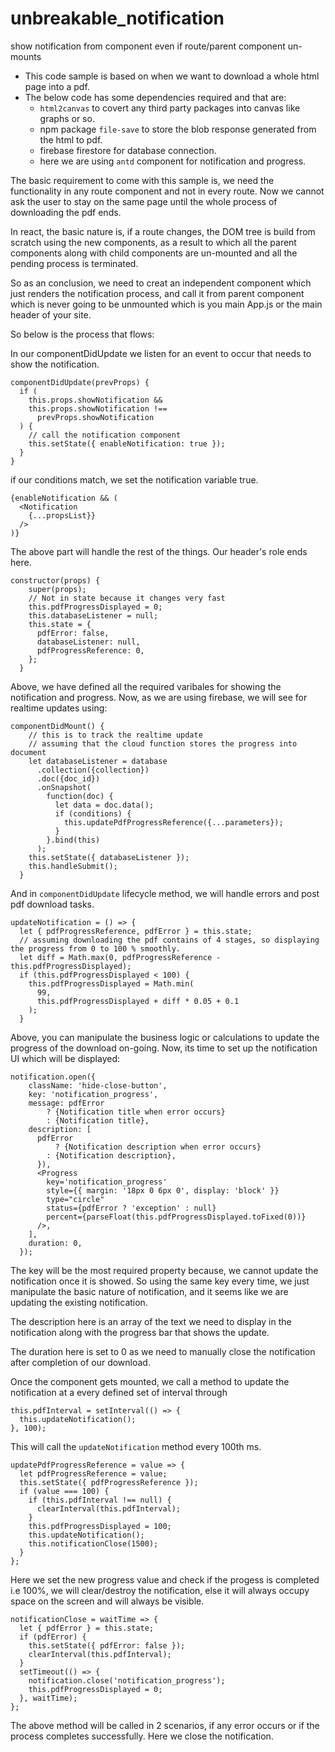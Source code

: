 # unbreakable_notification
show notification from component even if route/parent component un-mounts

- This code sample is based on when we want to download a whole html page into a pdf.
- The below code has some dependencies required and that are:
  - `html2canvas` to covert any third party packages into canvas like graphs or so.
  - npm package `file-save` to store the blob response generated from the html to pdf.
  - firebase firestore for database connection.
  - here we are using `antd` component for notification and progress.
  
The basic requirement to come with this sample is, we need the functionality in any route component and not in every route. Now we cannot ask the user to stay on the same page until the whole process of downloading the pdf ends.

In react, the basic nature is, if a route changes, the DOM tree is build from scratch using the new components, as a result to which all the parent components along with child components are un-mounted and all the pending process is terminated.

So as an conclusion, we need to creat an independent component which just renders the notification process, and call it from parent component which is never going to be unmounted which is you main App.js or the main header of your site.

So below is the process that flows:

In our componentDidUpdate we listen for an event to occur that needs to show the notification.

```
componentDidUpdate(prevProps) {
  if (
    this.props.showNotification &&
    this.props.showNotification !==
      prevProps.showNotification
  ) {
    // call the notification component
    this.setState({ enableNotification: true });
  }
}
```
if our conditions match, we set the notification variable true.
```
{enableNotification && (
  <Notification
    {...propsList}}
  />
)}
```
The above part will handle the rest of the things. Our header's role ends here.

```
constructor(props) {
    super(props);
    // Not in state because it changes very fast
    this.pdfProgressDisplayed = 0;
    this.databaseListener = null;
    this.state = {
      pdfError: false,
      databaseListener: null,
      pdfProgressReference: 0,
    };
  }
```
Above, we have defined all the required varibales for showing the notification and progress.
Now, as we are using firebase, we will see for realtime updates using:
```
componentDidMount() {
    // this is to track the realtime update
    // assuming that the cloud function stores the progress into document
    let databaseListener = database
      .collection({collection})
      .doc({doc_id})
      .onSnapshot(
        function(doc) {
          let data = doc.data();
          if (conditions) {
            this.updatePdfProgressReference({...parameters});
          }
        }.bind(this)
      );
    this.setState({ databaseListener });
    this.handleSubmit();
  }
  ```
  And in `componentDidUpdate` lifecycle method, we will handle errors and post pdf download tasks.
  ```
  updateNotification = () => {
    let { pdfProgressReference, pdfError } = this.state;
    // assuming downloading the pdf contains of 4 stages, so displaying the progress from 0 to 100 % smoothly.
    let diff = Math.max(0, pdfProgressReference - this.pdfProgressDisplayed);
    if (this.pdfProgressDisplayed < 100) {
      this.pdfProgressDisplayed = Math.min(
        99,
        this.pdfProgressDisplayed + diff * 0.05 + 0.1
      );
    }
  ```
  Above, you can manipulate the business logic or calculations to update the progress of the download on-going.
  Now, its time to set up the notification UI which will be displayed:
  ```
  notification.open({
      className: 'hide-close-button',
      key: 'notification_progress',
      message: pdfError
          ? {Notification title when error occurs}
          : {Notification title},
      description: [
        pdfError
            ? {Notification description when error occurs}
          : {Notification description},
        }),
        <Progress
          key='notification_progress'
          style={{ margin: '18px 0 6px 0', display: 'block' }}
          type="circle"
          status={pdfError ? 'exception' : null}
          percent={parseFloat(this.pdfProgressDisplayed.toFixed(0))}
        />,
      ],
      duration: 0,
    });
  ```
  The key will be the most required property because, we cannot update the notification once it is showed. So using the same key every time, we just manipulate the basic nature of notification, and it seems like we are updating the existing notification.
  
  The description here is an array of the text we need to display in the notification along with the progress bar that shows the update.
  
  The duration here is set to 0 as we need to manually close the notification after completion of our download.
  
  Once the component gets mounted, we call a method to update the notification at a every defined set of interval through
  ```
  this.pdfInterval = setInterval(() => {
    this.updateNotification();
  }, 100);
  ```
  This will call the `updateNotification` method every 100th ms.
  
  ```
  updatePdfProgressReference = value => {
    let pdfProgressReference = value;
    this.setState({ pdfProgressReference });
    if (value === 100) {
      if (this.pdfInterval !== null) {
        clearInterval(this.pdfInterval);
      }
      this.pdfProgressDisplayed = 100;
      this.updateNotification();
      this.notificationClose(1500);
    }
  };
  ```
  Here we set the new progress value and check if the progess is completed i.e 100%, we will clear/destroy the notification, else it will always occupy space on the screen and will always be visible.
  
  ```
  notificationClose = waitTime => {
    let { pdfError } = this.state;
    if (pdfError) {
      this.setState({ pdfError: false });
      clearInterval(this.pdfInterval);
    }
    setTimeout(() => {
      notification.close('notification_progress');
      this.pdfProgressDisplayed = 0;
    }, waitTime);
  };
  ```
  The above method will be called in 2 scenarios, if any error occurs or if the process completes successfully. Here we close the notification.
  
    
